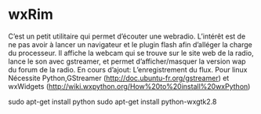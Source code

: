 wxRim 
=====
C’est un petit utilitaire qui permet d’écouter une webradio. L’intérêt est de ne pas avoir à lancer un navigateur et le plugin flash afin d’alléger la charge du processeur.
Il affiche la webcam qui se trouve sur le site web de la radio, lance le son avec gstreamer, et permet d’afficher/masquer la version wap du forum de la radio.
En cours d’ajout: L’enregistrement du flux.
Pour linux
Nécessite Python,GStreamer (http://doc.ubuntu-fr.org/gstreamer) et wxWidgets (http://wiki.wxpython.org/How%20to%20install%20wxPython)

sudo apt-get install python
sudo apt-get install python-wxgtk2.8
